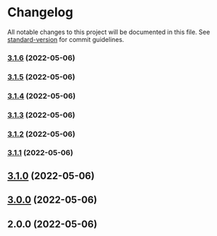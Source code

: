 # Changelog

All notable changes to this project will be documented in this file. See [standard-version](https://github.com/conventional-changelog/standard-version) for commit guidelines.

### [3.1.6](///compare/v3.1.5...v3.1.6) (2022-05-06)

### [3.1.5](///compare/v3.1.4...v3.1.5) (2022-05-06)

### [3.1.4](///compare/v3.1.3...v3.1.4) (2022-05-06)

### [3.1.3](///compare/v3.1.2...v3.1.3) (2022-05-06)

### [3.1.2](///compare/v3.1.1...v3.1.2) (2022-05-06)

### [3.1.1](///compare/v3.1.0...v3.1.1) (2022-05-06)

## [3.1.0](///compare/v3.0.0...v3.1.0) (2022-05-06)

## [3.0.0](///compare/v2.0.0...v3.0.0) (2022-05-06)

## 2.0.0 (2022-05-06)
